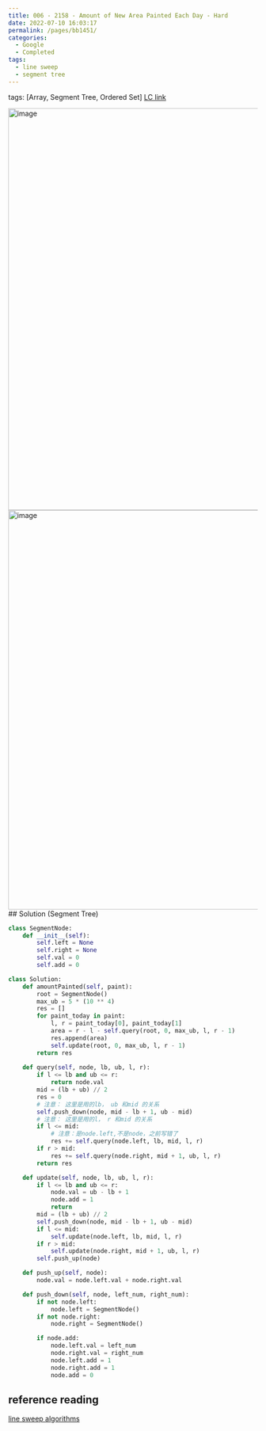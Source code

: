 ```yaml
---
title: 006 - 2158 - Amount of New Area Painted Each Day - Hard
date: 2022-07-10 16:03:17
permalink: /pages/bb1451/
categories:
  - Google
  - Completed
tags:
  - line sweep
  - segment tree
---
```

tags: [Array, Segment Tree, Ordered Set]
[LC link](https://leetcode.cn/problems/amount-of-new-area-painted-each-day/)

<img width="812" alt="image" src="https://user-images.githubusercontent.com/41789327/179910512-dc0121ae-5d5f-4d7a-9fb2-c932757f67a0.png">
<img width="807" alt="image" src="https://user-images.githubusercontent.com/41789327/179910550-278eba9b-8943-497c-822a-b893ad6e0ac9.png">
## Solution (Segment Tree)

```python
class SegmentNode:
	def __init__(self):
		self.left = None
		self.right = None
		self.val = 0
		self.add = 0

class Solution:
	def amountPainted(self, paint):
		root = SegmentNode()
		max_ub = 5 * (10 ** 4)
		res = []
		for paint_today in paint:
			l, r = paint_today[0], paint_today[1]
			area = r - l - self.query(root, 0, max_ub, l, r - 1)
			res.append(area)
			self.update(root, 0, max_ub, l, r - 1)
		return res
	
	def query(self, node, lb, ub, l, r):
		if l <= lb and ub <= r:
			return node.val
		mid = (lb + ub) // 2
		res = 0
		# 注意： 这里是用的lb， ub 和mid 的关系
		self.push_down(node, mid - lb + 1, ub - mid)
		# 注意： 这里是用的l， r 和mid 的关系
		if l <= mid:
			# 注意：是node.left,不是node，之前写错了
			res += self.query(node.left, lb, mid, l, r)
		if r > mid:
			res += self.query(node.right, mid + 1, ub, l, r)
		return res

	def update(self, node, lb, ub, l, r):
		if l <= lb and ub <= r:
			node.val = ub - lb + 1
			node.add = 1
			return 
		mid = (lb + ub) // 2
		self.push_down(node, mid - lb + 1, ub - mid)
		if l <= mid:
			self.update(node.left, lb, mid, l, r)
		if r > mid:
			self.update(node.right, mid + 1, ub, l, r)
		self.push_up(node)

	def push_up(self, node):
		node.val = node.left.val + node.right.val

	def push_down(self, node, left_num, right_num):
		if not node.left:
			node.left = SegmentNode()
		if not node.right:
			node.right = SegmentNode()

		if node.add:
			node.left.val = left_num
			node.right.val = right_num 
			node.left.add = 1
			node.right.add = 1
			node.add = 0
```


## reference reading
[line sweep algorithms](https://leetcode.com/discuss/study-guide/2166045/line-sweep-algorithms)